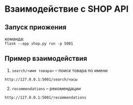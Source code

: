 # Взаимодействие с SHOP API

## Запуск приожения
команда:  
`flask --app shop.py run -p 5001`

## Пример взаимодействия
1. `search/<имя товара>` – поиск товара по имени
```
http://127.0.0.1:5001/search/часы
```
2. `recommendations` – рекомендации
```
http://127.0.0.1:5001/recommendations
```

